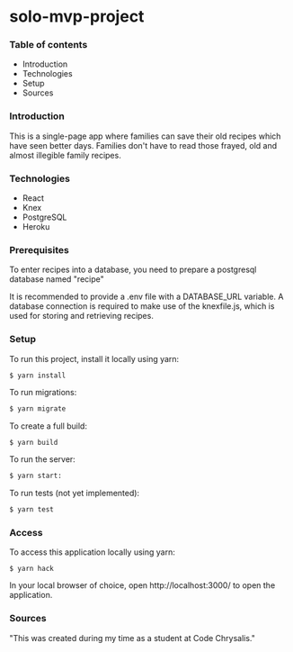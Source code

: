# solo-mvp-project

### Table of contents

- Introduction
- Technologies
- Setup
- Sources

### Introduction

This is a single-page app where families can save their old recipes which have seen better days.
Families don't have to read those frayed, old and almost illegible family recipes.

### Technologies

- React
- Knex
- PostgreSQL
- Heroku

### Prerequisites

To enter recipes into a database, you need to prepare a postgresql database named "recipe"

It is recommended to provide a .env file with a DATABASE_URL variable. A database connection is required to make use of the knexfile.js, which is used for storing and retrieving recipes.

### Setup

To run this project, install it locally using yarn:

```
$ yarn install
```

To run migrations:

```bash
$ yarn migrate
```

To create a full build:

```bash
$ yarn build
```

To run the server:

```bash
$ yarn start:
```

To run tests (not yet implemented):

```bash
$ yarn test
```

### Access

To access this application locally using yarn:

```
$ yarn hack
```

In your local browser of choice, open http://localhost:3000/ to open the application.


### Sources

"This was created during my time as a student at Code Chrysalis."